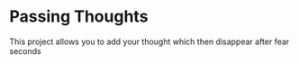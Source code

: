 # Passing Thoughts

This project allows you to add your thought which then disappear after fear seconds
